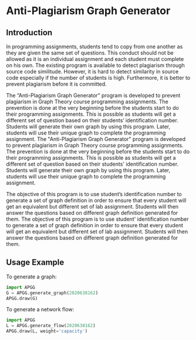 # Anti-Plagiarism Graph Generator

## Introduction
In programming assignments, students tend to copy from one another as they are given the same set of questions. This conduct should not be allowed as it is an individual assignment and each student must complete on his own. The existing program is available to detect plagiarism through source code similitude. However, it is hard to detect similarity in source code especially if the number of students is high. Furthermore, it is better to prevent plagiarism before it is committed. 

The “Anti-Plagiarism Graph Generator” program is developed to prevent plagiarism in Graph Theory course programming assignments. The prevention is done at the very beginning before the students start to do their programming assignments. This is possible as students will get a different set of question based on their students’ identification number. Students will generate their own graph by using this program. Later, students will use their unique graph to complete the programming assignment. 
The "Anti-Plagiarism Graph Generator" program is developed to prevent plagiarism in Graph Theory course programming assignments. The prevention is done at the very beginning before the students start to do their programming assignments. This is possible as students will get a different set of question based on their students' identification number. Students will generate their own graph by using this program. Later, students will use their unique graph to complete the programming assignment. 

The objective of this program is to use student’s identification number to generate a set of graph definition in order to ensure that every student will get an equivalent but different set of lab assignment. Students will then answer the questions based on different graph definition generated for them.
The objective of this program is to use student' identification number to generate a set of graph definition in order to ensure that every student will get an equivalent but different set of lab assignment. Students will then answer the questions based on different graph definition generated for them.

## Usage Example
To generate a graph:
```python
import APGG
G = APGG.generate_graph(2020638162)
APGG.draw(G)
```

To generate a network flow:
```python
import APGG
L = APGG.generate_flow(2020638162)
APGG.draw(L, weight='capacity')
```

